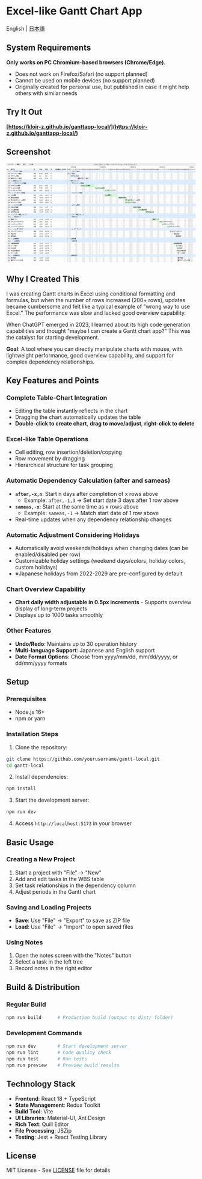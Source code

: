 # Excel-like Gantt Chart App

English | [日本語](README.md)

## System Requirements

**Only works on PC Chromium-based browsers (Chrome/Edge).**

- Does not work on Firefox/Safari (no support planned)
- Cannot be used on mobile devices (no support planned)  
- Originally created for personal use, but published in case it might help others with similar needs

## Try It Out

**[https://kloir-z.github.io/ganttapp-local/](https://kloir-z.github.io/ganttapp-local/)**

## Screenshot

![Gantt Chart Screenshot](docs/images/screenshot.png)

## Why I Created This

I was creating Gantt charts in Excel using conditional formatting and formulas, but when the number of rows increased (200+ rows), updates became cumbersome and felt like a typical example of "wrong way to use Excel." The performance was slow and lacked good overview capability.

When ChatGPT emerged in 2023, I learned about its high code generation capabilities and thought "maybe I can create a Gantt chart app?" This was the catalyst for starting development.

**Goal**: A tool where you can directly manipulate charts with mouse, with lightweight performance, good overview capability, and support for complex dependency relationships.

## Key Features and Points

### Complete Table-Chart Integration
- Editing the table instantly reflects in the chart
- Dragging the chart automatically updates the table
- **Double-click to create chart**, **drag to move/adjust**, **right-click to delete**

### Excel-like Table Operations
- Cell editing, row insertion/deletion/copying
- Row movement by dragging
- Hierarchical structure for task grouping

### Automatic Dependency Calculation (after and sameas)
- **`after,-x,n`**: Start n days after completion of x rows above
  - Example: `after,-1,3` → Set start date 3 days after 1 row above
- **`sameas,-x`**: Start at the same time as x rows above
  - Example: `sameas,-1` → Match start date of 1 row above
- Real-time updates when any dependency relationship changes

### Automatic Adjustment Considering Holidays
- Automatically avoid weekends/holidays when changing dates (can be enabled/disabled per row)
- Customizable holiday settings (weekend days/colors, holiday colors, custom holidays)
- ※Japanese holidays from 2022-2029 are pre-configured by default

### Chart Overview Capability
- **Chart daily width adjustable in 0.5px increments** - Supports overview display of long-term projects
- Displays up to 1000 tasks smoothly

### Other Features
- **Undo/Redo**: Maintains up to 30 operation history
- **Multi-language Support**: Japanese and English support
- **Date Format Options**: Choose from yyyy/mm/dd, mm/dd/yyyy, or dd/mm/yyyy formats

## Setup

### Prerequisites
- Node.js 16+
- npm or yarn

### Installation Steps

1. Clone the repository:
```bash
git clone https://github.com/yourusername/gantt-local.git
cd gantt-local
```

2. Install dependencies:
```bash
npm install
```

3. Start the development server:
```bash
npm run dev
```

4. Access `http://localhost:5173` in your browser

## Basic Usage

### Creating a New Project
1. Start a project with "File" → "New"
2. Add and edit tasks in the WBS table
3. Set task relationships in the dependency column
4. Adjust periods in the Gantt chart

### Saving and Loading Projects
- **Save**: Use "File" → "Export" to save as ZIP file
- **Load**: Use "File" → "Import" to open saved files

### Using Notes
1. Open the notes screen with the "Notes" button
2. Select a task in the left tree
3. Record notes in the right editor

## Build & Distribution

### Regular Build
```bash
npm run build      # Production build (output to dist/ folder)
```

### Development Commands
```bash
npm run dev        # Start development server
npm run lint       # Code quality check
npm run test       # Run tests
npm run preview    # Preview build results
```

## Technology Stack

- **Frontend**: React 18 + TypeScript
- **State Management**: Redux Toolkit  
- **Build Tool**: Vite
- **UI Libraries**: Material-UI, Ant Design
- **Rich Text**: Quill Editor
- **File Processing**: JSZip
- **Testing**: Jest + React Testing Library

## License

MIT License - See [LICENSE](LICENSE) file for details